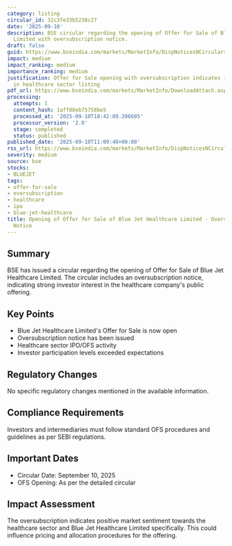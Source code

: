 ```yaml
---
category: listing
circular_id: 32c3fe33b5238c27
date: '2025-09-10'
description: BSE circular regarding the opening of Offer for Sale of Blue Jet Healthcare
  Limited with oversubscription notice.
draft: false
guid: https://www.bseindia.com/markets/MarketInfo/DispNoticesNCirculars.aspx?Noticeid={7BEACBC9-3624-4C66-B1D0-8BA0752C5BBF}&noticeno=20250910-16&dt=09/10/2025&icount=16&totcount=59&flag=0
impact: medium
impact_ranking: medium
importance_ranking: medium
justification: Offer for Sale opening with oversubscription indicates investor interest
  in healthcare sector listing
pdf_url: https://www.bseindia.com/markets/MarketInfo/DownloadAttach.aspx?id=20250910-16&attachedId=9c32bfb3-e116-4522-a13a-b1100ccbf53c
processing:
  attempts: 1
  content_hash: 1aff88eb75758be5
  processed_at: '2025-09-10T18:42:09.206605'
  processor_version: '2.0'
  stage: completed
  status: published
published_date: '2025-09-10T11:09:40+00:00'
rss_url: https://www.bseindia.com/markets/MarketInfo/DispNoticesNCirculars.aspx?Noticeid={7BEACBC9-3624-4C66-B1D0-8BA0752C5BBF}&noticeno=20250910-16&dt=09/10/2025&icount=16&totcount=59&flag=0
severity: medium
source: bse
stocks:
- BLUEJET
tags:
- offer-for-sale
- oversubscription
- healthcare
- ipo
- blue-jet-healthcare
title: Opening of Offer for Sale of Blue Jet Healthcare Limited - Oversubscription
  Notice
---
```


## Summary

BSE has issued a circular regarding the opening of Offer for Sale of Blue Jet Healthcare Limited. The circular includes an oversubscription notice, indicating strong investor interest in the healthcare company's public offering.

## Key Points

- Blue Jet Healthcare Limited's Offer for Sale is now open
- Oversubscription notice has been issued
- Healthcare sector IPO/OFS activity
- Investor participation levels exceeded expectations

## Regulatory Changes

No specific regulatory changes mentioned in the available information.

## Compliance Requirements

Investors and intermediaries must follow standard OFS procedures and guidelines as per SEBI regulations.

## Important Dates

- Circular Date: September 10, 2025
- OFS Opening: As per the detailed circular

## Impact Assessment

The oversubscription indicates positive market sentiment towards the healthcare sector and Blue Jet Healthcare Limited specifically. This could influence pricing and allocation procedures for the offering.